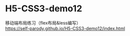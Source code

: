 # H5-CSS3-demo12
移动端布局练习（flex布局&less编写）<br>
https://self-parody.github.io/H5-CSS3-demo12/index.html
